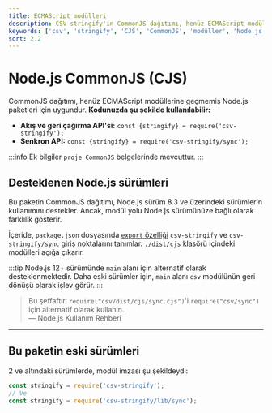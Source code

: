 ```yaml
---
title: ECMAScript modülleri
description: CSV stringify'in CommonJS dağıtımı, henüz ECMAScript modüllerine geçmemiş Node.js paketleri için uygundur. Bu belge, kullanıcıların gerekli bilgileri edinmelerine yardımcı olur ve desteklenen Node.js sürümleri hakkında bilgi verir.
keywords: ['csv', 'stringify', 'CJS', 'CommonJS', 'modüller', 'Node.js', 'paketler']
sort: 2.2
---
```


# Node.js CommonJS (CJS)

CommonJS dağıtımı, henüz ECMAScript modüllerine geçmemiş Node.js paketleri için uygundur. **Kodunuzda şu şekilde kullanılabilir:**

* **Akış ve geri çağırma API'si:** `const {stringify} = require('csv-stringify');`
* **Senkron API:** `const {stringify} = require('csv-stringify/sync');`

:::info
Ek bilgiler `proje CommonJS` belgelerinde mevcuttur.
:::

## Desteklenen Node.js sürümleri

Bu paketin CommonJS dağıtımı, Node.js sürüm 8.3 ve üzerindeki sürümlerin kullanımını destekler. Ancak, modül yolu Node.js sürümünüze bağlı olarak farklılık gösterir.

İçeride, `package.json` dosyasında [`export` özelliği](https://nodejs.org/api/packages.html#packages_exports) `csv-stringify` ve `csv-stringify/sync` giriş noktalarını tanımlar. [`./dist/cjs` klasörü](https://github.com/adaltas/node-csv/tree/master/packages/csv-stringify/lib) içindeki modülleri açığa çıkarır.

:::tip
Node.js 12+ sürümünde `main` alanı için alternatif olarak desteklenmektedir. Daha eski sürümler için, `main` alanı `csv` modülünün geri dönüşü olarak işlev görür.
:::

> Bu şeffaftır. `require("csv/dist/cjs/sync.cjs")`'i `require("csv/sync")` için alternatif olarak kullanın.  
> — Node.js Kullanım Rehberi

---

## Bu paketin eski sürümleri

2 ve altındaki sürümlerde, modül imzası şu şekildeydi:

```js
const stringify = require('csv-stringify');
// Ve
const stringify = require('csv-stringify/lib/sync');
```